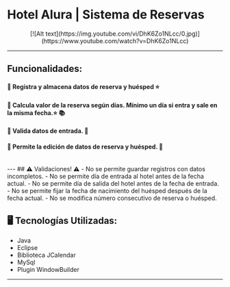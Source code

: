 #   Hotel Alura | Sistema de Reservas


   <p align="center" >
[![Alt text](https://img.youtube.com/vi/DhK6Zo1NLcc/0.jpg)](https://www.youtube.com/watch?v=DhK6Zo1NLcc)
</p>

---
##  Funcionalidades:

#### 🔹 Registra y almacena datos de reserva y huésped ⭐
#### 🔹 Calcula valor de la reserva según días. Mínimo un día si entra y sale en la misma fecha.⭐ 📚
#### 🔹 Valida datos de entrada. 📃
#### 🔹 Permite la edición de datos de reserva y huésped. 📃
</br>
---
## ⚠️ Validaciones! ⚠️
- No se permite guardar registros con datos incompletos.
- No se permite día de entrada al hotel antes de la fecha actual.
- No se permite día de salida del hotel antes de la fecha de entrada.
- No se permite fijar la fecha de nacimiento del huésped después de la fecha actual.
- No se modifica número consecutivo de reserva o huésped. </br>

## 🖥️ Tecnologías Utilizadas:

- Java
- Eclipse
- Biblioteca JCalendar
- MySql
- Plugin WindowBuilder </br>

---
